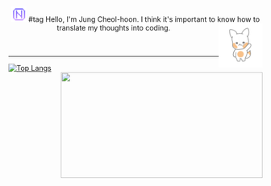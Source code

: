 <br/>
<br/>
<div align="center">
  <a href = "https://jungcheolhoon.notion.site/jungcheolhoon/JUNG-CHEOL-HOON-6751c05cdd4d43d2891328056ef07bb2"><img src="./notion2.png" width="30" height="30"/></a> 
  #tag  Hello, I'm Jung Cheol-hoon. I think it's important to know how to translate my thoughts into coding.
  
  <img align="right" width="87" src="https://github.com/huneeJung/huneeJung/blob/main/giphy.gif?raw=true" />
</div>

<br/>
<br/>

---

[![Top Langs](https://github-readme-stats.vercel.app/api/top-langs/?username=huneeJung&layout=donut&theme=dark&card_width=330px)](https://github.com/huneeJung/github-readme-stats)
<a href="https://solved.ac/cjswovkdnj12"><img align="right" height = "210px" width="400px" src="http://mazassumnida.wtf/api/v2/generate_badge?boj=cjswovkdnj12&theme=dark"/></a>
